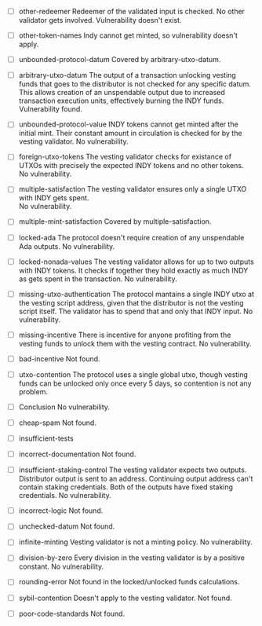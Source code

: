 
- [ ] other-redeemer
Redeemer of the validated input is checked. No other validator gets involved. 
Vulnerability doesn't exist.

- [ ] other-token-names
Indy cannot get minted, so vulnerability doesn't apply.

- [ ] unbounded-protocol-datum
Covered by arbitrary-utxo-datum.

- [ ] arbitrary-utxo-datum
The output of a transaction unlocking vesting funds that goes to the distributor is not checked for any specific datum.
This allows creation of an unspendable output due to increased transaction execution units, effectively burning the INDY funds.
Vulnerability found.

- [ ] unbounded-protocol-value
INDY tokens cannot get minted after the initial mint. Their constant amount in circulation is checked for by the vesting validator.
No vulnerability.

- [ ] foreign-utxo-tokens
The vesting validator checks for existance of UTXOs with precisely the expected INDY tokens and no other tokens.
No vulnerability.

- [ ] multiple-satisfaction
The vesting validator ensures only a single UTXO with INDY gets spent.  
No vulnerability.

- [ ] multiple-mint-satisfaction
Covered by multiple-satisfaction.

- [ ] locked-ada
The protocol doesn't require creation of any unspendable Ada outputs.
No vulnerability.

- [ ] locked-nonada-values
The vesting validator allows for up to two outputs with INDY tokens. It checks if together they hold exactly as much INDY as gets spent in the transaction.
No vulnerability.

- [ ] missing-utxo-authentication
The protocol mantains a single INDY utxo at the vesting script address, given that the distributor is not the vesting script itself. The validator has to spend that and only that INDY input.
No vulnerability.

- [ ] missing-incentive
There is incentive for anyone profiting from the vesting funds to unlock them with the vesting contract.
No vulnerability.

- [ ] bad-incentive
Not found.

- [ ] utxo-contention
The protocol uses a single global utxo, though vesting funds can be unlocked only once every 5 days, so contention is not any problem.
- [ ] Conclusion
No vulnerability.

- [ ] cheap-spam
Not found.

- [ ] insufficient-tests

- [ ] incorrect-documentation
Not found.

- [ ] insufficient-staking-control
The vesting validator expects two outputs. Distributor output is sent to an address. Continuing output address can't contain staking credentials. Both of the outputs have fixed staking credentials.
No vulnerability.

- [ ] incorrect-logic
Not found.

- [ ] unchecked-datum
Not found.

- [ ] infinite-minting
Vesting validator is not a minting policy.
No vulnerability.

- [ ] division-by-zero
Every division in the vesting validator is by a positive constant.
No vulnerability.

- [ ] rounding-error
Not found in the locked/unlocked funds calculations.

- [ ] sybil-contention
Doesn't apply to the vesting validator.
Not found.

- [ ] poor-code-standards
Not found.
